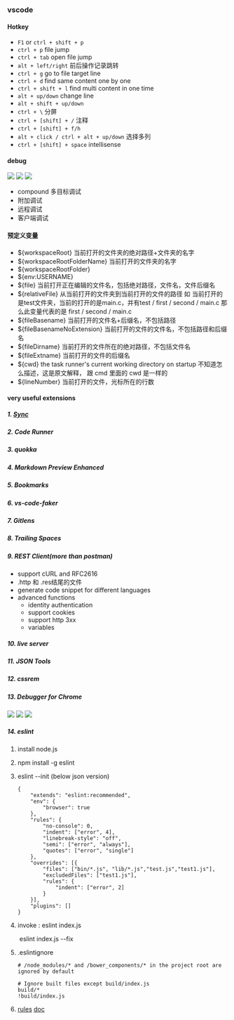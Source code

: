 ### vscode

#### Hotkey
- `F1` or `ctrl + shift + p`
- `ctrl + p` file jump
- `ctrl + tab` open file jump
- `alt + left/right` 前后操作记录跳转
- `ctrl + g` go to file target line
- `ctrl + d` find same content one by one
- `ctrl + shift + l` find multi content in one time
- `alt + up/down`  change line
- `alt + shift + up/down`
- `ctrl + \`  分屏
- `ctrl + [shift] + /` 注释
- `ctrl + [shift] + f/h`
- `alt + click / ctrl + alt + up/down` 选择多列
- `ctrl + [shift] + space` intellisense

#### debug
![](../images/vscode_1.png)
![](../images/vscode_2.png)
![](../images/vscode_3.png)

- compound 多目标调试
- 附加调试
- 远程调试
- 客户端调试

#### 预定义变量
- \${workspaceRoot} 当前打开的文件夹的绝对路径+文件夹的名字
- \${workspaceRootFolderName} 当前打开的文件夹的名字
- \${workspaceRootFolder}
- \${env:USERNAME}
- \${file} 当前打开正在编辑的文件名，包括绝对路径，文件名，文件后缀名
- \${relativeFile} 从当前打开的文件夹到当前打开的文件的路径 如 当前打开的是test文件夹，当前的打开的是main.c，并有test / first / second / main.c 那么此变量代表的是 first / second / main.c
- \${fileBasename} 当前打开的文件名+后缀名，不包括路径
- \${fileBasenameNoExtension} 当前打开的文件的文件名，不包括路径和后缀名
- \${fileDirname} 当前打开的文件所在的绝对路径，不包括文件名
- \${fileExtname} 当前打开的文件的后缀名
- \${cwd} the task runner's current working directory on startup 不知道怎么描述，这是原文解释， 跟 cmd 里面的 cwd 是一样的
- \${lineNumber} 当前打开的文件，光标所在的行数

#### very useful extensions

##### 1. [Sync](https://marketplace.visualstudio.com/items?itemName=Shan.code-settings-sync)

##### 2. Code Runner

##### 3. quokka
##### 4. Markdown Preview Enhanced

##### 5. Bookmarks

##### 6. vs-code-faker

##### 7. Gitlens

##### 8. Trailing Spaces

##### 9. REST Client(more than postman)
- support cURL and RFC2616
- .http 和 .res结尾的文件
- generate code snippet for different languages
- advanced functions
    - identity authentication
    - support cookies
    - support http 3xx
    - variables
##### 10. live server

##### 11. JSON Tools
##### 12. cssrem

##### 13. Debugger for Chrome
![](../images/vscode_4.png)
![](../images/vscode_5.png)
![](../images/vscode_6.png)
##### 14. eslint

1. install node.js

2. npm install -g eslint

3. eslint --init (below json version)

    ```
    {
        "extends": "eslint:recommended",
        "env": {
            "browser": true
        },
        "rules": {
            "no-console": 0,
            "indent": ["error", 4],
            "linebreak-style": "off",
            "semi": ["error", "always"],
            "quotes": ["error", "single"]
        },
        "overrides": [{
            "files": ["bin/*.js", "lib/*.js","test.js","test1.js"],
            "excludedFiles": ["test1.js"],
            "rules": {
                "indent": ["error", 2]
            }
        }],
        "plugins": []
    }
    ```

4. invoke : eslint index.js

    ​ eslint index.js --fix

5. .eslintignore

    ```
    # /node_modules/* and /bower_components/* in the project root are ignored by default

    # Ignore built files except build/index.js
    build/*
    !build/index.js
    ```

6. [rules](http://eslint.cn/docs/rules/) [doc](http://eslint.cn/docs/user-guide/configuring)
